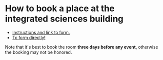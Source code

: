 # How to book a place at the integrated sciences building

* [Instructions and link to form.](https://www.cns.umass.edu/about/reservations)
* [To form directly!](https://secure.cns.umass.edu/webforms/room-reservation-request-form)

Note that it's best to book the room **three days before any event**, otherwise the booking may not be honored. 
